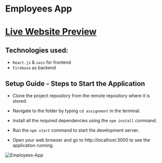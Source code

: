 # Employees App

# [Live Website Preview](https://react-crud-ef959.web.app/employees)

## Technologies used:

- `React.js` & `sass` for frontend
- `Firebase` as backend

## Setup Guide - Steps to Start the Application

- Clone the project repository from the remote repository where it is stored.

- Navigate to the folder by typing `cd assignment` in the terminal.

- Install all the required dependencies using the `npm install` command.

- Run the `npm start` command to start the development server.

- Open your web browser and go to http://localhost:3000 to see the application running.

![Employees-App](https://user-images.githubusercontent.com/110178135/225748338-aaae127f-4f90-4e82-8ea3-faf74f365a6a.png)

